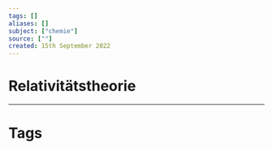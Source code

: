 ```yaml
---
tags: []
aliases: []
subject: ["chemie"]
source: [""]
created: 15th September 2022
---
```


# Relativitätstheorie

---
# Tags
